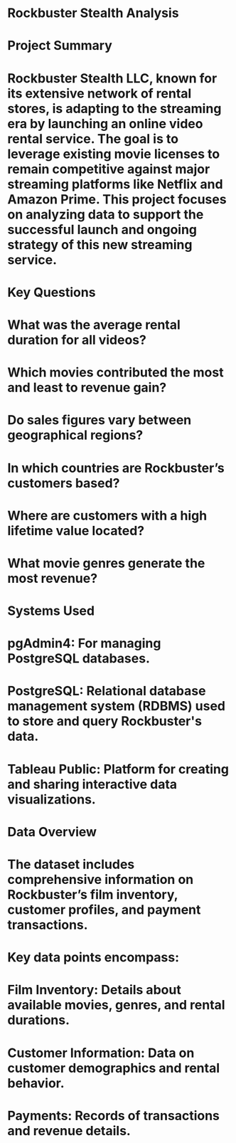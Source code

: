 # Rockbuster Stealth Analysis
# Project Summary
# Rockbuster Stealth LLC, known for its extensive network of rental stores, is adapting to the streaming era by launching an online video rental service. The goal is to leverage existing movie licenses to remain competitive against major streaming platforms like Netflix and Amazon Prime. This project focuses on analyzing data to support the successful launch and ongoing strategy of this new streaming service.

# Key Questions
# What was the average rental duration for all videos?
# Which movies contributed the most and least to revenue gain?
# Do sales figures vary between geographical regions?
# In which countries are Rockbuster’s customers based?
# Where are customers with a high lifetime value located?
# What movie genres generate the most revenue?
# Systems Used
# pgAdmin4: For managing PostgreSQL databases.
# PostgreSQL: Relational database management system (RDBMS) used to store and query Rockbuster's data.
# Tableau Public: Platform for creating and sharing interactive data visualizations.
# Data Overview
# The dataset includes comprehensive information on Rockbuster’s film inventory, customer profiles, and payment transactions.

# Key data points encompass:
# Film Inventory: Details about available movies, genres, and rental durations.
# Customer Information: Data on customer demographics and rental behavior.
# Payments: Records of transactions and revenue details.
